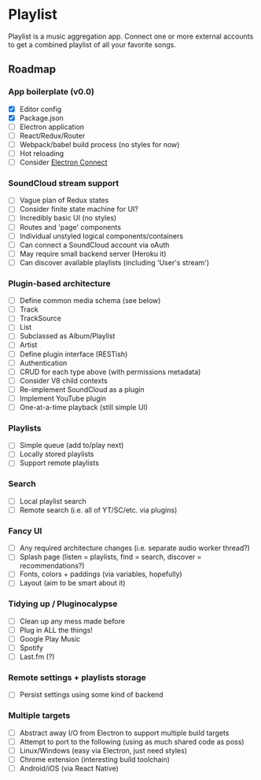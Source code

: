 # Playlist

Playlist is a music aggregation app. Connect one or more external accounts to get a combined playlist of all your favorite songs.

## Roadmap

### App boilerplate (v0.0)

- [x] Editor config
- [x] Package.json
- [ ] Electron application
 - [ ] React/Redux/Router
- [ ] Webpack/babel build process (no styles for now)
- [ ] Hot reloading
 - [ ] Consider [Electron Connect](https://github.com/Quramy/electron-connect)

### SoundCloud stream support

- [ ] Vague plan of Redux states
 - [ ] Consider finite state machine for UI?
- [ ] Incredibly basic UI (no styles)
 - [ ] Routes and 'page' components
 - [ ] Individual unstyled logical components/containers
- [ ] Can connect a SoundCloud account via oAuth
 - [ ] May require small backend server (Heroku it)
- [ ] Can discover available playlists (including 'User\'s stream')

### Plugin-based architecture

- [ ] Define common media schema (see below)
 - [ ] Track
 - [ ] TrackSource
 - [ ] List
  - [ ] Subclassed as Album/Playlist
 - [ ] Artist
- [ ] Define plugin interface (RESTish)
 - [ ] Authentication
 - [ ] CRUD for each type above (with permissions metadata)
 - [ ] Consider V8 child contexts
- [ ] Re-implement SoundCloud as a plugin
- [ ] Implement YouTube plugin
- [ ] One-at-a-time playback (still simple UI)

### Playlists

- [ ] Simple queue (add to/play next)
- [ ] Locally stored playlists
- [ ] Support remote playlists

### Search

- [ ] Local playlist search
- [ ] Remote search (i.e. all of YT/SC/etc. via plugins)

### Fancy UI

- [ ] Any required architecture changes (i.e. separate audio worker thread?)
- [ ] Splash page (listen = playlists, find = search, discover = recommendations?)
- [ ] Fonts, colors + paddings (via variables, hopefully)
- [ ] Layout (aim to be smart about it)

### Tidying up / Pluginocalypse

- [ ] Clean up any mess made before
- [ ] Plug in ALL the things!
 - [ ] Google Play Music
 - [ ] Spotify
 - [ ] Last.fm (?)

### Remote settings + playlists storage

- [ ] Persist settings using some kind of backend

### Multiple targets

- [ ] Abstract away I/O from Electron to support multiple build targets
- [ ] Attempt to port to the following (using as much shared code as poss)
 - [ ] Linux/Windows (easy via Electron, just need styles)
 - [ ] Chrome extension (interesting build toolchain)
 - [ ] Android/iOS (via React Native)
